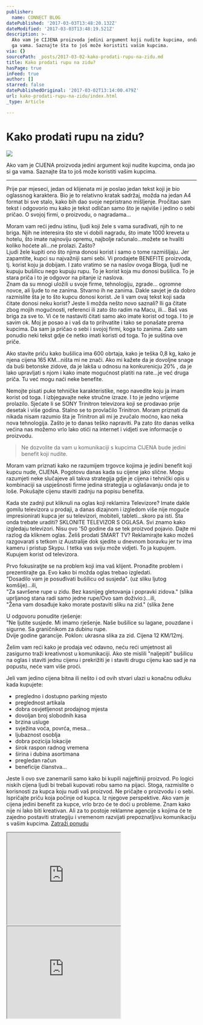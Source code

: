 ```yaml
---
publisher:
  name: CONNECT BLOG
datePublished: '2017-03-03T13:48:20.132Z'
dateModified: '2017-03-03T13:48:19.521Z'
description: >-
  Ako vam je CIJENA proizvoda jedini argument koji nudite kupcima, onda jao si
  ga vama. Saznajte šta to još može koristiti vašim kupcima.
via: {}
sourcePath: _posts/2017-03-02-kako-prodati-rupu-na-zidu.md
title: Kako prodati rupu na zidu?
hasPage: true
inFeed: true
author: []
starred: false
datePublishedOriginal: '2017-03-02T13:14:00.479Z'
url: kako-prodati-rupu-na-zidu/index.html
_type: Article

---
```

# Kako **prodati** rupu na zidu?
![](https://s3-us-west-2.amazonaws.com/the-grid-img/p/002139ccb0173a41bec2a7437dba37f99eab9ca2.jpg)

Ako vam je CIJENA proizvoda jedini argument koji nudite kupcima, onda jao si ga vama. Saznajte šta to još može koristiti vašim kupcima.

---

Prije par mjeseci, jedan od klijenata mi je poslao jedan tekst koji je bio oglassnog karaktera. Bio je to relativno kratak sadržaj, možda na jedan A4 format bi sve stalo, kako bih dao svoje nepristrano mišljenje. Pročitao sam tekst i odgovorio mu kako je tekst odličan samo što je najviše i jedino o sebi pričao. O svojoj firmi, o proizvodu, o nagradama...

Moram vam reći jednu istinu, ljudi koji žele s vama surađivati, njih to ne briga. Njih ne interesira što ste vi dobili nagradu, što imate 1000 kreveta u hotelu, što imate najnoviju opremu, najbolje računalo...možete se hvaliti koliko hoćete ali...ne prolazi. Zašto?  
Ljudi žele kupiti ono što njima donosi korist i samo o tome razmišljaju. Jer zapamtite, kupci su najvažniji sami sebi. Vi prodajete BENEFITE proizvoda, tj. korist koju ja dobijam. I zato vratimo se na naslov ovoga Bloga, ljudi ne kupuju bušilicu nego kupuju rupu. To je korist koja mu donosi bušilica. To je stara priča i to je odgovor na pitanje iz naslova.  
Znam da su mnogi uložili u svoje firme, tehnologiju, zgrade... ogromne novce, ali ljude to ne zanima. Stvarno ih ne zanima. Dakle savjet je da dobro razmislite šta je to što kupcu donosi korist. Je li vam ovaj tekst koji sada čitate donosi neku korist? Jeste li možda nešto novo saznali? Ili ga čitate zbog mojih mogućnosti, referenci ili zato što radim na Macu, ili... Baš vas briga za sve to. Vi će te nastaviti čitati samo ako imate korist od toga. I to je savim ok. Moj je posao a i vaš da to prihvatite i tako se ponašate prema kupcima. Da sam ja pričao o sebi i svojoj firmi, koga to zanima. Zato sam ponudio neki tekst gdje će netko imati koristi od toga. To je suština ove priče.

Ako stavite priču kako bušilica ima 600 obrtaja, kako je teška 0,8 kg, kako je njena cijena 165 KM...ništa mi ne znači. Ako mi kažete da je dovoljne snage da buši betonske zidove, da je lakša u odnosu na konkurenicju 20% , da je lako upravljati s njom i kako imate mogućnost platiti na rate...je već druga priča. Tu već mogu naći neke benefite.

Nemojte pisati puke tehničke karakteristike, nego navedite koju ja imam korist od toga. I izbjegavajte neke stručne izraze. I to je jedno vrijeme prolazilo. Sjećate li se SONY Trinitron televizora koji se prodavao prije desetak i više godina. Stalno se to provlačilo Trinitron. Moram priznati da nikada nisam razumio šta je Trinitron ali mi je zvučalo moćno, kao neka nova tehnologija. Zašto je to danas teško napraviti. Pa zato što danas velika većina nas možemo vrlo lako otići na internet i vidjeti sve informacije o proizvodu.

> Ne dozvolite da vam u komunikaciji s kupcima CIJENA bude jedini benefit koji nudite.

Moram vam priznati kako ne razumijem trgovce kojima je jedini benefit koji kupcu nude, CIJENA. Pogotovu danas kada su cijene jako slične. Mogu razumjeti neke slučajeve ali takva strategija gdje je cijena i tehnički opis u kombinaciji sa uspješnosti firme jedina strategija u oglašavanju onda je to loše. Pokušajte cijenu staviti zadnju na popisu benefita.

Kada ste zadnji put kliknuli na oglas koji reklamira Televizore? Imate dakle gomilu televizora u prodaji, a danas dizajnom i izgledom više nije moguće impresionirati kupca jer su televizori, mobiteli, tableti...skoro pa isti. Šta onda trebate uraditi? SKLONITE TELEVIZOR S OGLASA. Svi znamo kako izgledaju televizori. Nisu ovo '50 godine da se tek proizvod pojavio. Dajte mi razlog da kliknem oglas. Želiš prodati SMART TV? Reklamirajte kako možeš razgovarati s tetkom iz Australije dok sjedite u dnevnom boravku jer tv ima kameru i pristup Skypu. I tetka vas sviju može vidjeti. To ja kupujem. Kupujem korist od televizora.

Prvo fokusiratjte se na problem koji ima vaš klijent. Pronađite problem i prezentirajte ga. Evo kako bi možda oglas trebao izgledati.  
"Dosadilo vam je posuđivati bušilicu od susjeda". (uz sliku ljutog komšije)...ili,  
"Za savršene rupe u zidu. Bez kasnijeg gletovanja i popravki zidova." (slika uprljanog stana radi samo jedne rupe/Ovo sam doživio:)...ili,  
"Žena vam dosađuje kako morate postaviti sliku na zid." (slika žene

U odgovoru ponudite rješenje:  
"Ne ljutite susjede. Mi imamo rješenje. Naše bušilice su lagane, pouzdane i sigurne. Sa graničnikom za dubinu rupe.  
Dvije godine garancije. Poklon: ukrasna slika za zid. Cijena 12 KM/12mj.

Želim vam reći kako je prodaja već odavno, neću reći umjetnost ali zasigurno traži kreativnost u komunikaciji. Ako ste mislili "naljepiti" bušilicu na oglas i staviti jednu cijenu i prekrižiti je i staviti drugu cijenu kao sad je na popustu, neće vam više proći.

Jeli vam jedino cijena bitna ili nešto i od ovih stvari ulazi u konačnu odluku kada kupujete:

* pregledno i dostupno parking mjesto
* preglednost artikala
* dobra osvjetljenost prodajnog mjesta
* dovoljan broj slobodnih kasa
* brzina usluge
* svježina voća, povrća, mesa...
* ljubaznost osoblja
* dobra pozicija lokacije
* širok raspon radnog vremena
* širina i dubina asortimana
* pregledan račun
* beneficije članstva...

Jeste li ovo sve zanemarili samo kako bi kupili najjeftiniji proizvod. Po logici niskih cijena ljudi bi trebali kupovati robu samo na pijaci. Stoga, razmislite o korisnosti za kupca koju nudi vaš proizvod. Ne pričajte o proizvodu i o sebi. Ispričajte priču koja počinje od kupca. Iz njegove perspektive. Ako vam je cijena jedini benefit za kupce, vrlo brzo će te doći u probleme. Znam kako nije ni lako biti kreativan. Ali za to postoje reklamne agencije s kojima će te zajedno postaviti strategiju i vremenom razvijati prepoznatljivu komunikaciju s vašim kupcima.
[Zatraži ponudu][0]

<iframe src="https://the-grid.github.io/ed-userhtml/?g=eJxNkE1LxDAQhu_9FaGCm0A3UU8L_TgUBL3sQbyJSJtM1nS3yTJJi4v4352yFbzNx8P7vjOVcTNzps5tv8UQUt5UikZNVkWN7pwabievkwuem4LFgljBvjPG5g7ZQL0dIquZkQdIjycYwafYXl67w74bgUfxdvdeEu0s4_-Z9vJsOEkJhpAm9AuzCmmELsHKkUJJC-kM7Zy5YjKipjZXSgfvQSdpOw19CEfpIalP_Hh6UdEc5RBvvmw_nur72xkw0hH1_CB3-SJDueW5Q_LYBwPS-QiYWrABga93iTL74SboaUlSsM31Ixuq_vy2QySfjRBlpdZ_Zb93026J" height="244" style=""></iframe>

<iframe src="https://the-grid.github.io/ed-userhtml/?g=eJwtzUESQDAMQNGrmO7Jysa0nCXS0BpNjYTz68IB3v8-5rejE1WD29aeaikspq6LaNinm7fgktmlE4Al3u8cB8yAOwvlAxsQYTJYCClxkPpLecpV1Vp1dLOHdpk_BBIljQ" height="244" style=""></iframe>



[0]: https://docs.google.com/forms/d/e/1FAIpQLScdOVsi3x4G0Lhj3_OM6jahpukJaGd1BQo7SdDcZ_cg58LITg/viewform